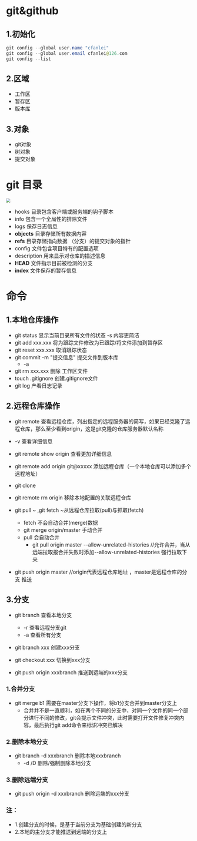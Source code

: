 # git&github

## 1.初始化

```java
git config --global user.name "cfanlei"
git config --global user.email cfanlei@126.com
git config --list
```

## 2.区域

* 工作区
* 暂存区
* 版本库

## 3.对象

* git对象
* 树对象
* 提交对象







#  git 目录

<img src="E:\笔记\gitlearn\img\gitmenu.png" style="zoom:67%;" />

*  hooks        		    目录包含客户端或服务端的钩子脚本
* info                         包含一个全局性的排除文件 
* logs                        保存日志信息           
* **objects**                 目录存储所有数据内容
* **refs**                        目录存储指向数据 （分支）的提交对象的指针
* config                     文件包含项目特有的配置选项
* description            用来显示对仓库的描述信息
* **HEAD**                     文件指示目前被检测的分支
* **index**                     文件保存的暂存信息

#  命令

##  1.本地仓库操作

* git status  显示当前目录所有文件的状态     -s 内容更简洁
* git add xxx.xxx 将为跟踪文件修改为已跟踪/将文件添加到暂存区
* git reset xxx.xxx 取消跟踪状态
* git commit -m "提交信息"    提交文件到版本库
  * -a
* git rm xxx.xxx   删除 工作区文件
* touch  .gitignore  创建.gitignore文件
* git log 产看日志记录

## 2.远程仓库操作

*  git remote 查看远程仓库，列出指定的远程服务器的简写，如果已经克隆了远程仓库，那么至少看到origin，这是git克隆的仓库服务器默认名称
  * -v 查看详细信息
  * git remote show origin  查看更加详细信息
* git remote add origin git@xxxxx 添加远程仓库（一个本地仓库可以添加多个远程地址）
* git clone
* git remote rm origin 移除本地配置的关联远程仓库
* git pull ~  ,git fetch ~从远程仓库拉取(pull)与抓取(fetch)
  *  fetch 不会自动合并(merge)数据
    * git merge origin/master 手动合并
  *  pull 会自动合并
     * git pull origin master --allow-unrelated-histories  //允许合并，当从远端拉取报合并失败时添加--allow-unrelated-histories 强行拉取下来

* git push origin master  //origin代表远程仓库地址  ，master是远程仓库的分支   推送



## 3.分支

* git branch 查看本地分支
  * -r 查看远程分支git
  * -a 查看所有分支

* git branch xxx 创建xxx分支

* git checkout xxx 切换到xxx分支

* git push origin xxxbranch 推送到远端的xxx分支

### 1.合并分支

* git merge b1  需要在master分支下操作，将b1分支合并到master分支上
  * 合并并不是一直顺利，如在两个不同的分支中，对同一个文件的同一个部分进行不同的修改，git会提示文件冲突，此时需要打开文件修复冲突内容，最后执行git add命令来标识冲突已解决

### 2.删除本地分支

* git branch -d xxxbranch 删除本地xxxbranch
  * -d /D 删除/强制删除本地分支

### 3.删除远端分支

* git push origin -d xxxbranch   删除远端的xxx分支

### 注： 

* 1.创建分支的时候，是基于当前分支为基础创建的新分支
* 2.本地的主分支才能推送到远端的分支上

